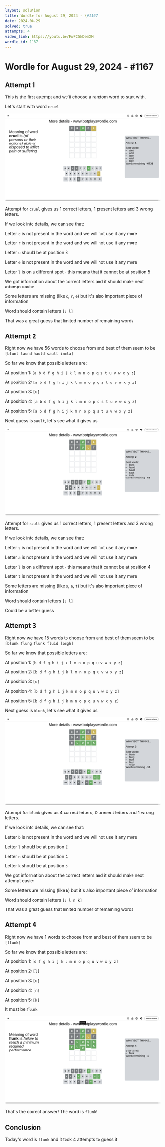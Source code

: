 ```yaml
---
layout: solution
title: Wordle for August 29, 2024 - \#1167
date: 2024-08-29
solved: true
attempts: 4
video_link: https://youtu.be/FwFC5kDemXM
wordle_id: 1167
---
```


# Wordle for August 29, 2024 - \#1167

## Attempt 1

This is the first attempt and we'll choose a random word to start with.

Let's start with word `cruel`

![Attempt 1](2024-08-29/attempt-1.png)

Attempt for `cruel` gives us 1 correct letters, 1 present letters and 3 wrong letters.

If we look into details, we can see that:

Letter `c` is not present in the word and we will not use it any more

Letter `r` is not present in the word and we will not use it any more

Letter `u` should be at position 3

Letter `e` is not present in the word and we will not use it any more

Letter `l` is on a different spot - this means that it cannot be at position 5

We got information about the correct letters and it should make next attempt easier

Some letters are missing (like `c`, `r`, `e`) but it's also important piece of information

Word should contain letters `[u l]`

That was a great guess that limited number of remaining words



## Attempt 2

Right now we have 56 words to choose from and best of them seem to be `[blunt laund hauld sault inula]`

So far we know that possible letters are:

At position 1: `[a b d f g h i j k l m n o p q s t u v w x y z]`

At position 2: `[a b d f g h i j k l m n o p q s t u v w x y z]`

At position 3: `[u]`

At position 4: `[a b d f g h i j k l m n o p q s t u v w x y z]`

At position 5: `[a b d f g h i j k m n o p q s t u v w x y z]`

Next guess is `sault`, let's see what it gives us

![Attempt 2](2024-08-29/attempt-2.png)

Attempt for `sault` gives us 1 correct letters, 1 present letters and 3 wrong letters.

If we look into details, we can see that:

Letter `s` is not present in the word and we will not use it any more

Letter `a` is not present in the word and we will not use it any more

Letter `l` is on a different spot - this means that it cannot be at position 4

Letter `t` is not present in the word and we will not use it any more

Some letters are missing (like `s`, `a`, `t`) but it's also important piece of information

Word should contain letters `[u l]`

Could be a better guess



## Attempt 3

Right now we have 15 words to choose from and best of them seem to be `[blunk flung flunk fluid lough]`

So far we know that possible letters are:

At position 1: `[b d f g h i j k l m n o p q u v w x y z]`

At position 2: `[b d f g h i j k l m n o p q u v w x y z]`

At position 3: `[u]`

At position 4: `[b d f g h i j k m n o p q u v w x y z]`

At position 5: `[b d f g h i j k m n o p q u v w x y z]`

Next guess is `blunk`, let's see what it gives us

![Attempt 3](2024-08-29/attempt-3.png)

Attempt for `blunk` gives us 4 correct letters, 0 present letters and 1 wrong letters.

If we look into details, we can see that:

Letter `b` is not present in the word and we will not use it any more

Letter `l` should be at position 2

Letter `n` should be at position 4

Letter `k` should be at position 5

We got information about the correct letters and it should make next attempt easier

Some letters are missing (like `b`) but it's also important piece of information

Word should contain letters `[u l n k]`

That was a great guess that limited number of remaining words



## Attempt 4

Right now we have 1 words to choose from and best of them seem to be `[flunk]`

So far we know that possible letters are:

At position 1: `[d f g h i j k l m n o p q u v w x y z]`

At position 2: `[l]`

At position 3: `[u]`

At position 4: `[n]`

At position 5: `[k]`

It must be `flunk`

![Attempt 4](2024-08-29/attempt-4.png)

That's the correct answer! The word is `flunk`!

## Conclusion

Today's word is `flunk` and it took 4 attempts to guess it

